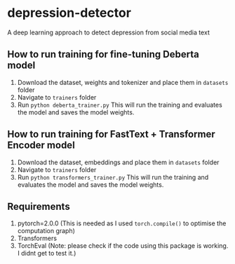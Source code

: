 # depression-detector
A deep learning approach to detect depression from social media text

## How to run training for fine-tuning Deberta model
1. Download the dataset, weights and tokenizer and place them in ```datasets``` folder
2. Navigate to ```trainers``` folder
3. Run ```python deberta_trainer.py```
This will run the training and evaluates the model and saves the model weights.

## How to run training for FastText + Transformer Encoder model
1. Download the dataset, embeddings and place them in ```datasets``` folder
2. Navigate to ```trainers``` folder
3. Run ```python transformers_trainer.py```
This will run the training and evaluates the model and saves the model weights.

## Requirements
1. pytorch=2.0.0 (This is needed as I used ```torch.compile()``` to optimise the computation graph)
2. Transformers
3. TorchEval (Note: please check if the code using this package is working. I didnt get to test it.)
